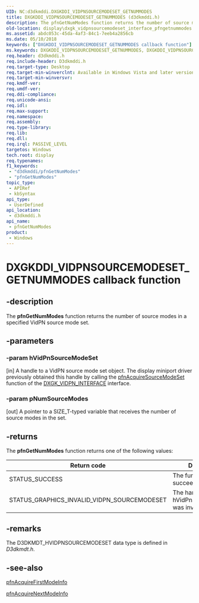 ```yaml
---
UID: NC:d3dkmddi.DXGKDDI_VIDPNSOURCEMODESET_GETNUMMODES
title: DXGKDDI_VIDPNSOURCEMODESET_GETNUMMODES (d3dkmddi.h)
description: The pfnGetNumModes function returns the number of source modes in a specified VidPN source mode set.
old-location: display\dxgk_vidpnsourcemodeset_interface_pfngetnummodes.htm
ms.assetid: abdc053c-45da-4af3-84c1-7eeb4a2856cb
ms.date: 05/10/2018
keywords: ["DXGKDDI_VIDPNSOURCEMODESET_GETNUMMODES callback function"]
ms.keywords: DXGKDDI_VIDPNSOURCEMODESET_GETNUMMODES, DXGKDDI_VIDPNSOURCEMODESET_GETNUMMODES callback, VidPnFunctions_e2cf0efc-e1a3-4515-b539-9c475877dd78.xml, d3dkmddi/pfnGetNumModes, display.dxgk_vidpnsourcemodeset_interface_pfngetnummodes, pfnGetNumModes, pfnGetNumModes callback function [Display Devices]
req.header: d3dkmddi.h
req.include-header: D3dkmddi.h
req.target-type: Desktop
req.target-min-winverclnt: Available in Windows Vista and later versions of the Windows operating systems.
req.target-min-winversvr: 
req.kmdf-ver: 
req.umdf-ver: 
req.ddi-compliance: 
req.unicode-ansi: 
req.idl: 
req.max-support: 
req.namespace: 
req.assembly: 
req.type-library: 
req.lib: 
req.dll: 
req.irql: PASSIVE_LEVEL
targetos: Windows
tech.root: display
req.typenames: 
f1_keywords:
 - "d3dkmddi/pfnGetNumModes"
 - "pfnGetNumModes"
topic_type:
 - APIRef
 - kbSyntax
api_type:
 - UserDefined
api_location:
 - d3dkmddi.h
api_name:
 - pfnGetNumModes
product:
 - Windows
---
```


# DXGKDDI_VIDPNSOURCEMODESET_GETNUMMODES callback function

## -description

The <b>pfnGetNumModes</b> function returns the number of source modes in a specified VidPN source mode set.

## -parameters

### -param hVidPnSourceModeSet

[in] A handle to a VidPN source mode set object. The display miniport driver previously obtained this handle by calling the <a href="https://docs.microsoft.com/windows-hardware/drivers/ddi/d3dkmddi/nc-d3dkmddi-dxgkddi_vidpn_acquiresourcemodeset">pfnAcquireSourceModeSet</a> function of the <a href="https://docs.microsoft.com/windows-hardware/drivers/ddi/d3dkmddi/ns-d3dkmddi-_dxgk_vidpn_interface">DXGK_VIDPN_INTERFACE</a> interface.

### -param pNumSourceModes

[out] A pointer to a SIZE_T-typed variable that receives the number of source modes in the set.

## -returns

The <b>pfnGetNumModes</b> function returns one of the following values:

|Return code|Description|
|--- |--- |
|STATUS_SUCCESS|The function succeeded.|
|STATUS_GRAPHICS_INVALID_VIDPN_SOURCEMODESET|The handle supplied in hVidPnSourceModeSet was invalid.|

## -remarks

The D3DKMDT_HVIDPNSOURCEMODESET data type is defined in <i>D3dkmdt.h</i>.

## -see-also

<a href="https://docs.microsoft.com/windows-hardware/drivers/ddi/d3dkmddi/nc-d3dkmddi-dxgkddi_vidpnsourcemodeset_acquirefirstmodeinfo">pfnAcquireFirstModeInfo</a>



<a href="https://docs.microsoft.com/windows-hardware/drivers/ddi/d3dkmddi/nc-d3dkmddi-dxgkddi_vidpnsourcemodeset_acquirenextmodeinfo">pfnAcquireNextModeInfo</a>

